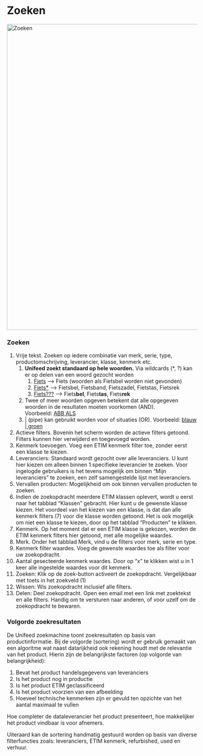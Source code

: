 # Zoeken

<img fetchpriority="high" decoding="async" class=" size-full wp-image-909" src="https://www.2ba.nl/wp-content/uploads/2013/09/Zoeken.png" width="1444" height="809" alt="Zoeken">

### Zoeken

1.  Vrije tekst. Zoeken op iedere combinatie van merk, serie, type, productomschrijving, leverancier, klasse, kenmerk etc.
    1.  **Unifeed zoekt standaard op hele woorden.** Via wildcards (*, ?) kan er op delen van een woord gezocht worden
        1.  [Fiets](https://unifeed.2ba.nl/Home/Demo/?q=Fiets "Fiets") –> Fiets (woorden als Fietsbel worden niet gevonden)
        2.  [Fiets*](https://unifeed.2ba.nl/Home/Demo/?q=Fiets* "Fiets*") –> Fietsbel, Fietsband, Fietszadel, Fietstas, Fietsrek
        3.  [Fiets???](https://unifeed.2ba.nl/Home/Demo/?q=Fiets??? "Fiets???") –> Fiets**bel**, Fiets**tas**, Fiets**rek**
    2.  Twee of meer woorden opgeven betekent dat alle opgegeven woorden in de resultaten moeten voorkomen (AND).  
        Voorbeeld: [ABB ALS](https://unifeed.2ba.nl/Home/Demo/?q=ABB%20ALS "ABB ALS")
    3.  | (pipe) kan gebruikt worden voor of situaties (OR). Voorbeeld: [blauw | groen](https://unifeed.2ba.nl/Home/Demo/?q=blauw|groen "blauw | groen")
2.  Actieve filters. Bovenin het scherm worden de actieve filters getoond. Filters kunnen hier verwijderd en toegevoegd worden.
3.  Kenmerk toevoegen. Voeg een ETIM kenmerk filter toe, zonder eerst een klasse te kiezen.
4.  Leveranciers: Standaard wordt gezocht over alle leveranciers. U kunt hier kiezen om alleen binnen 1 specifieke leverancier te zoeken. Voor ingelogde gebruikers is het tevens mogelijk om binnen “Mijn leveranciers” te zoeken, een zelf samengestelde lijst met leveranciers.
5.  Vervallen producten: Mogelijkheid om ook binnen vervallen producten te zoeken.
6.  Indien de zoekopdracht meerdere ETIM klassen oplevert, wordt u eerst naar het tabblad “Klassen” gebracht. Hier kunt u de gewenste klasse kiezen. Het voordeel van het kiezen van een klasse, is dat dan alle kenmerk filters (7) voor die klasse worden getoond. Het is ook mogelijk om niet een klasse te kiezen, door op het tabblad “Producten” te klikken.
7.  Kenmerk. Op het moment dat er een ETIM klasse is gekozen, worden de ETIM kenmerk filters hier getoond, met alle mogelijke waardes.
8.  Merk. Onder het tabblad Merk, vind u de filters voor merk, serie en type.
9.  Kenmerk filter waardes. Voeg de gewenste waardes toe als filter voor uw zoekopdracht.
10.  Aantal gesecteerde kenmerk waardes. Door op “x” te klikken wist u in 1 keer alle ingestelde waardes voor dit kenmerk.
11.  Zoeken: Klik op de zoek-button activeert de zoekopdracht. Vergelijkbaar met toets <Enter> in het zoekveld (1)
12.  Wissen: Wis zoekopdracht inclusief alle filters.
13.  Delen: Deel zoekopdracht. Open een email met een link met zoektekst en alle filters. Handig om te versturen naar anderen, of voor uzelf om de zoekopdracht te bewaren.

### Volgorde zoekresultaten

De Unifeed zoekmachine toont zoekresultaten op basis van productinformatie. Bij de volgorde (sortering) wordt er gebruik gemaakt van een algoritme wat naast datarijkheid ook rekening houdt met de relevantie van het product. Hierin zijn de belangrijkste factoren (op volgorde van belangrijkheid):

1.  Bevat het product handelsgegevens van leveranciers
2.  Is het product nog in productie
3.  Is het product ETIM geclassificeerd
4.  Is het product voorzien van een afbeelding
5.  Hoeveel technische kenmerken zijn er gevuld ten opzichte van het aantal maximaal te vullen

Hoe completer de dataleverancier het product presenteert, hoe makkelijker het product vindbaar is voor afnemers.

Uiteraard kan de sortering handmatig gestuurd worden op basis van diverse filterfuncties zoals: leveranciers, ETIM kenmerk, refurbished, used en verhuur.
